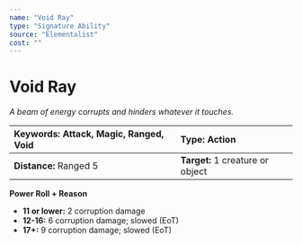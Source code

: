 ```yaml
---
name: "Void Ray"
type: "Signature Ability"
source: "Elementalist"
cost: ""
---
```


# Void Ray

*A beam of energy corrupts and hinders whatever it touches.*

| **Keywords:** Attack, Magic, Ranged, Void | **Type:** Action |
| :-- | :-- |
| **Distance:** Ranged 5 | **Target:** 1 creature or object |

**Power Roll + Reason**

- **11 or lower:** 2 corruption damage
- **12-16:** 6 corruption damage; slowed (EoT)
- **17+:** 9 corruption damage; slowed (EoT)
